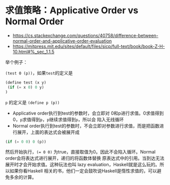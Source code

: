 # 求值策略：Applicative Order vs Normal Order

- https://cs.stackexchange.com/questions/40758/difference-between-normal-order-and-applicative-order-evaluation
- https://mitpress.mit.edu/sites/default/files/sicp/full-text/book/book-Z-H-10.html#%_sec_1.1.5

举个例子：

`(test 0 (p))`，如果`test`的定义是

```lisp
(define test (x y)
 (if (= x 0) 0 y)
)
```

`p` 的定义是 `(define p (p))`

- Applicative order执行到test的参数时，会立即对 0和p进行求值。0求值得到0，`p`求值得到`p`，`p`继续求值得到`p`，所以会
陷入无线循环
- Normal order执行到test的参数时，不会立即对参数进行求值，而是把函数进行展开，上面的表达式会被展开成

```lisp
(if (= 0 0) 0 (p))
```

然后开始执行，`(= 0 0)` 为true，直接取值为0。因此不会陷入循环。Normal order会将表达式进行展开，递归的将函数体替换
原表达式中的引用。当到达无法展开时才会开始求值。这种玩法也叫 lazy evaluation，Haskell就是这么玩的。所以如果你看Haskell
相关的书，他们一定会鼓吹说Haskell是惰性求值的，可以避免多余的计算。
